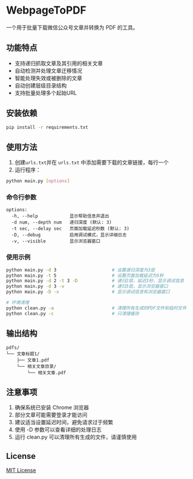# WebpageToPDF

一个用于批量下载微信公众号文章并转换为 PDF 的工具。

## 功能特点

- 支持递归抓取文章及其引用的相关文章
- 自动检测并处理文章迁移情况
- 智能处理失效或被删除的文章
- 自动创建层级目录结构
- 支持批量处理多个起始URL

## 安装依赖

```bash
pip install -r requirements.txt
```

## 使用方法

1. 创建`urls.txt`并在 `urls.txt` 中添加需要下载的文章链接，每行一个
2. 运行程序：

```bash
python main.py [options]
```

### 命令行参数

```
options:
  -h, --help            显示帮助信息并退出
  -d num, --depth num   递归深度 (默认: 3)
  -t sec, --delay sec   页面加载延迟秒数 (默认: 3)
  -D, --debug           启用调试模式，显示详细日志
  -v, --visible         显示浏览器窗口
```

### 使用示例

```bash
python main.py -d 3                     # 设置递归深度为3层
python main.py -t 5                     # 设置页面加载延迟为5秒
python main.py -d 2 -t 3 -D             # 递归2层，延迟3秒，显示调试信息
python main.py -d 3 -v                  # 递归3层，显示浏览器窗口
python main.py -D -v                    # 显示调试信息和浏览器窗口

# 环境清理
python clean.py -a                      # 清理所有生成的PDF文件和临时文件
python clean.py -c                      # 只清理缓存
```

## 输出结构

```
pdfs/
└── 文章标题1/
    ├── 文章1.pdf
    └── 相关文章目录/
        └── 相关文章.pdf
```

## 注意事项

1. 确保系统已安装 Chrome 浏览器
2. 部分文章可能需要登录才能访问
3. 建议适当设置延迟时间，避免请求过于频繁
4. 使用 -D 参数可以查看详细的处理日志
5. 运行 clean.py 可以清理所有生成的文件，请谨慎使用



## License

[MIT License](LICENSE)
